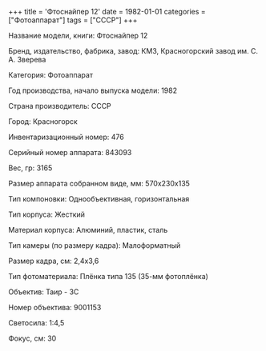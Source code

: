 +++
title = 'Фтоснайпер 12'
date = 1982-01-01
categories = ["Фотоаппарат"]
tags = ["СССР"]
+++

Название модели, книги: Фтоснайпер 12

Бренд, издательство, фабрика, завод: КМЗ, Красногорский завод им. С. А. Зверева

Категория: Фотоаппарат

Год производства, начало выпуска модели: 1982

Страна производитель: СССР

Город: Красногорск

Инвентаризационный номер: 476

Серийный номер аппарата: 843093

Вес, гр: 3165

Размер аппарата  собранном виде, мм: 570х230х135

Тип компоновки: Однообъективная, горизонтальная

Тип корпуса: Жесткий

Материал корпуса: Алюминий, пластик, сталь

Тип камеры (по размеру кадра): Малоформатный

Размер кадра, см: 2,4x3,6

Тип фотоматериала: Плёнка типа 135 (35-мм фотоплёнка)

Объектив: Таир - 3С

Номер объектива: 9001153

Светосила: 1:4,5

Фокус, см: 30

